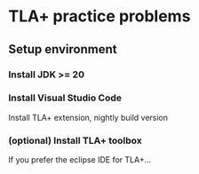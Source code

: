 # TLA+ practice problems

## Setup environment

### Install JDK >= 20


### Install Visual Studio Code

Install TLA+ extension, nightly build version

### (optional) Install TLA+ toolbox
If you prefer the eclipse IDE for TLA+...
